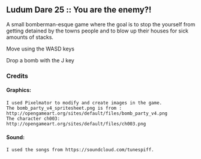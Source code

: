 ## Ludum Dare 25 :: You are the enemy?!

A small bomberman-esque game where the goal is to stop the yourself from getting detained by the towns people and to blow up their houses for sick amounts of stacks. 

Move using the WASD keys

Drop a bomb with the J key

### Credits

#### Graphics:
	I used Pixelmator to modify and create images in the game.
	The bomb_party_v4_spritesheet.png is from : http://opengameart.org/sites/default/files/bomb_party_v4.png
	The character ch003: http://opengameart.org/sites/default/files/ch003.png

#### Sound:
	I used the songs from https://soundcloud.com/tunespiff.